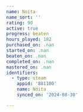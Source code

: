 ```yaml
---
name: Noita
name_sort: ''
rating: 90
active: true
progress: beaten
hours_played: 182
purchased_on: .nan
started_on: .nan
beaten_on: .nan
completed_on: .nan
mastered_on: .nan
identifiers:
  - type: steam
    appid: '881100'
    name: Noita
    synced_on: '2024-08-30'

---
```

